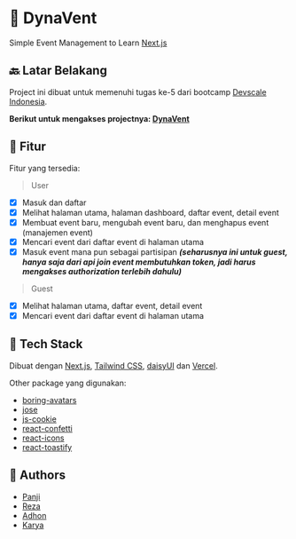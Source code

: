 # 🎪 DynaVent

Simple Event Management to Learn [Next.js](https://nextjs.org/)

## 🔙 Latar Belakang

Project ini dibuat untuk memenuhi tugas ke-5 dari bootcamp
[Devscale Indonesia](https://devscale.id).

**Berikut untuk mengakses projectnya:
[DynaVent](https://eventmakers-three.vercel.app)**

## 🧩 Fitur

Fitur yang tersedia:

> User

-   [x] Masuk dan daftar
-   [x] Melihat halaman utama, halaman dashboard, daftar event, detail event
-   [x] Membuat event baru, mengubah event baru, dan menghapus event (manajemen
        event)
-   [x] Mencari event dari daftar event di halaman utama
-   [x] Masuk event mana pun sebagai partisipan **_(seharusnya ini untuk guest,
        hanya saja dari api join event membutuhkan token, jadi harus mengakses
        authorization terlebih dahulu)_**

> Guest

-   [x] Melihat halaman utama, daftar event, detail event
-   [x] Mencari event dari daftar event di halaman utama

## 🧰 Tech Stack

Dibuat dengan [Next.js](https://nextjs.org/),
[Tailwind CSS](https://tailwindcss.com/), [daisyUI](https://daisyui.com/) dan
[Vercel](https://vercel.com/).

Other package yang digunakan:

-   [boring-avatars](https://www.npmjs.com/package/boring-avatars)
-   [jose](https://www.npmjs.com/package/jose)
-   [js-cookie](https://www.npmjs.com/package/js-cookie)
-   [react-confetti](https://www.npmjs.com/package/react-confetti)
-   [react-icons](https://www.npmjs.com/package/react-icons)
-   [react-toastify](https://www.npmjs.com/package/react-toastify)

## 🥼 Authors

-   [Panji](https://github.com/panjips)
-   [Reza](https://github.com/rezarinaldi)
-   [Adhon](https://github.com/adhonrom)
-   [Karya](https://github.com/karyaelb)
